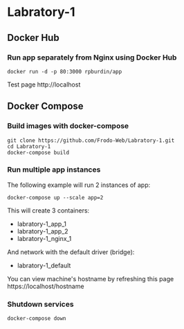 # Labratory-1
## Docker Hub
### Run app separately from Nginx using Docker Hub
````
docker run -d -p 80:3000 rpburdin/app
````
Test page http://localhost 
## Docker Compose
### Build images with docker-compose
````
git clone https://github.com/Frodo-Web/Labratory-1.git
cd Labratory-1
docker-compose build
````
### Run multiple app instances
The following example will run 2 instances of app:
````
docker-compose up --scale app=2
````
This will create 3 containers:
- labratory-1_app_1
- labratory-1_app_2
- labratory-1_nginx_1 <br>

And network with the default driver (bridge):

- labratory-1_default

You can view machine's hostname by refreshing this page https://localhost/hostname
### Shutdown services
````
docker-compose down
````
